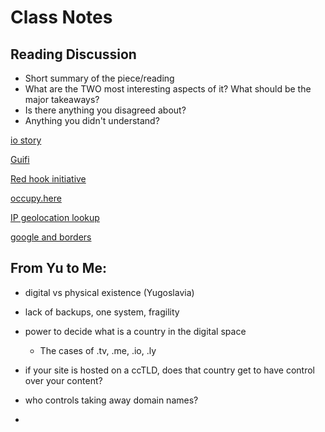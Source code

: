 # Class Notes

## Reading Discussion

- Short summary of the piece/reading
- What are the TWO most interesting aspects of it? What should be the major takeaways?
- Is there anything you disagreed about?
- Anything you didn't understand? 

[io story](https://gigaom.com/2014/06/30/the-dark-side-of-io-how-the-u-k-is-making-web-domain-profits-from-a-shady-cold-war-land-deal/)

[Guifi](https://guifi.net/en/guifi_zones)

[Red hook initiative](http://redhookwifi.org/) 

[occupy.here](https://occupyhere.org/)

[IP geolocation lookup](https://tools.keycdn.com/geo)

[google and borders](https://qz.com/224821/see-how-borders-change-on-google-maps-depending-on-where-you-view-them/)

## From Yu to Me:

- digital vs physical existence (Yugoslavia)
- lack of backups, one system, fragility 
- power to decide what is a country in the digital space 
  - The cases of .tv, .me, .io, .ly 
- if your site is hosted on a ccTLD, does that country get to have control over your content? 



- who controls taking away domain names?
- ​
